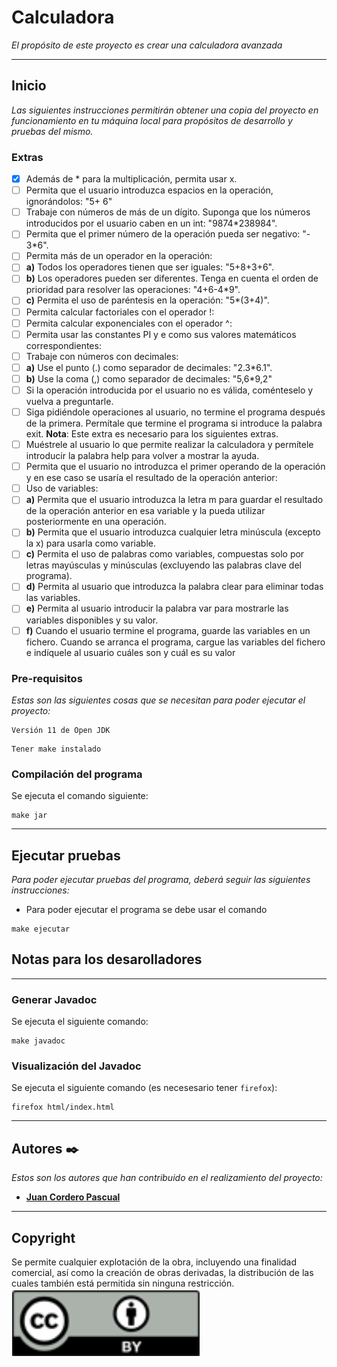 # Calculadora

_El propósito de este proyecto es crear una calculadora avanzada_

---
## Inicio

_Las siguientes instrucciones permitirán obtener una copia del proyecto en funcionamiento en tu máquina local para propósitos de desarrollo y pruebas del mismo._

### Extras

- [x] Además de * para la multiplicación, permita usar x.
- [ ] Permita que el usuario introduzca espacios en la operación,
  ignorándolos: "5+ 6"
- [ ] Trabaje con números de más de un dígito. Suponga que los números
  introducidos por el usuario caben en un int: "9874*238984".
- [ ] Permita que el primer número de la operación pueda ser negativo: "-
  3*6".
- [ ] Permita más de un operador en la operación:
- [ ] **a)** Todos los operadores tienen que ser iguales: "5+8+3+6".
- [ ] **b)** Los operadores pueden ser diferentes. Tenga en cuenta el orden de
  prioridad para resolver las operaciones: "4+6-4*9".
- [ ] **c)** Permita el uso de paréntesis en la operación: "5*(3+4)".
- [ ] Permita calcular factoriales con el operador !:
- [ ] Permita calcular exponenciales con el operador ^:
- [ ] Permita usar las constantes PI y e como sus valores matemáticos
  correspondientes:
- [ ] Trabaje con números con decimales:
- [ ] **a)** Use el punto (.) como separador de decimales: "2.3*6.1".
- [ ] **b)** Use la coma (,) como separador de decimales: "5,6*9,2"
- [ ] Si la operación introducida por el usuario no es válida, coménteselo y
  vuelva a preguntarle.
- [ ] Siga pidiéndole operaciones al usuario, no termine el programa después
  de la primera. Permítale que termine el programa si introduce la palabra exit.
  **Nota**: Este extra es necesario para los siguientes extras.
- [ ] Muéstrele al usuario lo que permite realizar la calculadora y permítele
  introducir la palabra help para volver a mostrar la ayuda.
- [ ] Permita que el usuario no introduzca el primer operando de la
  operación y en ese caso se usaría el resultado de la operación anterior:
- [ ] Uso de variables:
- [ ] **a)** Permita que el usuario introduzca la letra m para guardar el resultado
  de la operación anterior en esa variable y la pueda utilizar
  posteriormente en una operación.
- [ ] **b)** Permita que el usuario introduzca cualquier letra minúscula (excepto la
  x) para usarla como variable.
- [ ] **c)** Permita el uso de palabras como variables, compuestas solo por letras
  mayúsculas y minúsculas (excluyendo las palabras clave del programa).
- [ ] **d)** Permita al usuario que introduzca la palabra clear para eliminar todas
  las variables.
- [ ] **e)** Permita al usuario introducir la palabra var para mostrarle las variables
  disponibles y su valor.
- [ ] **f)** Cuando el usuario termine el programa, guarde las variables en un
  fichero. Cuando se arranca el programa, cargue las variables del fichero
  e indíquele al usuario cuáles son y cuál es su valor

### Pre-requisitos

_Estas son las siguientes cosas que se necesitan para poder ejecutar el proyecto:_

```
Versión 11 de Open JDK
```
```
Tener make instalado
```

### Compilación del programa

Se ejecuta el comando siguiente:

```
make jar 
```
---
## Ejecutar pruebas

_Para poder ejecutar pruebas del programa, deberá seguir las siguientes instrucciones:_

-   Para poder ejecutar el programa se debe usar el comando
```
make ejecutar
```

## Notas para los desarolladores

---

### Generar Javadoc
Se ejecuta el siguiente comando:
```
make javadoc
```

### Visualización del Javadoc
Se ejecuta el siguiente comando (es necesesario tener `firefox`):
```
firefox html/index.html
```

---
## Autores ✒️

_Estos son los autores que han contribuido en el realizamiento del proyecto:_

* **[Juan Cordero Pascual](https://github.com/Jcorderop02)**


---
## Copyright
Se permite cualquier explotación de la obra, incluyendo una
finalidad comercial, así como la creación de obras derivadas, la distribución de las cuales también está permitida sin ninguna restricción.
![Copyright.png](Copyright.png)

